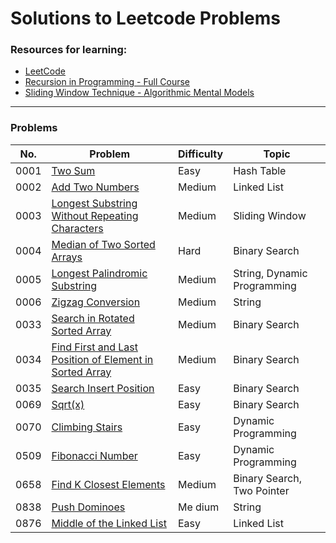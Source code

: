 # Solutions to Leetcode Problems



### Resources  for learning:

- [LeetCode](https://leetcode.com/)
- [Recursion in Programming - Full Course](https://www.youtube.com/watch?v=IJDJ0kBx2LM)
- [Sliding Window Technique - Algorithmic Mental Models](https://www.youtube.com/watch?v=MK-NZ4hN7rs)

<hr>

### Problems

| No.  | Problem                                                      | Difficulty | Topic                       |
| ---- | ------------------------------------------------------------ | ---------- | --------------------------- |
| 0001 | [Two Sum](https://leetcode.com/problems/two-sum/)            | Easy       | Hash Table                  |
| 0002 | [Add Two Numbers](https://leetcode.com/problems/add-two-numbers/) | Medium     | Linked List                 |
| 0003 | [Longest Substring Without Repeating Characters](https://leetcode.com/problems/longest-substring-without-repeating-characters/) | Medium     | Sliding Window              |
| 0004 | [Median of Two Sorted Arrays](https://leetcode.com/problems/median-of-two-sorted-arrays/) | Hard       | Binary Search               |
| 0005 | [Longest Palindromic Substring](https://leetcode.com/problems/longest-palindromic-substring/) | Medium     | String, Dynamic Programming |
| 0006 | [Zigzag Conversion](https://leetcode.com/problems/zigzag-conversion/) | Medium     | String                      |
| 0033 | [Search in Rotated Sorted Array](https://leetcode.com/problems/search-in-rotated-sorted-array/) | Medium     | Binary Search               |
| 0034 | [Find First and Last Position of Element in Sorted Array](https://leetcode.com/problems/find-first-and-last-position-of-element-in-sorted-array/) | Medium     | Binary Search               |
| 0035 | [Search Insert Position](https://leetcode.com/problems/search-insert-position/) | Easy       | Binary Search               |
| 0069 | [Sqrt(x)](https://leetcode.com/problems/sqrtx/)              | Easy       | Binary Search               |
| 0070 | [Climbing Stairs](https://leetcode.com/problems/climbing-stairs/) | Easy       | Dynamic Programming         |
| 0509 | [Fibonacci Number](https://leetcode.com/problems/fibonacci-number/) | Easy       | Dynamic Programming         |
| 0658 | [Find K Closest Elements](https://leetcode.com/problems/find-k-closest-elements/) | Medium     | Binary Search, Two Pointer  |
| 0838 | [Push Dominoes](https://leetcode.com/problems/push-dominoes/) | Me dium    | String                      |
| 0876 | [Middle of the Linked List](https://leetcode.com/problems/middle-of-the-linked-list/solution/) | Easy       | Linked List                 |

